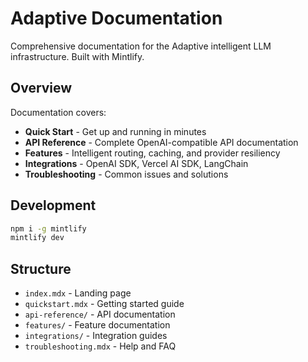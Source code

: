 # Adaptive Documentation

Comprehensive documentation for the Adaptive intelligent LLM infrastructure. Built with Mintlify.

## Overview

Documentation covers:
- **Quick Start** - Get up and running in minutes
- **API Reference** - Complete OpenAI-compatible API documentation  
- **Features** - Intelligent routing, caching, and provider resiliency
- **Integrations** - OpenAI SDK, Vercel AI SDK, LangChain
- **Troubleshooting** - Common issues and solutions

## Development

```bash
npm i -g mintlify
mintlify dev
```

## Structure

- `index.mdx` - Landing page
- `quickstart.mdx` - Getting started guide
- `api-reference/` - API documentation
- `features/` - Feature documentation
- `integrations/` - Integration guides
- `troubleshooting.mdx` - Help and FAQ
